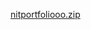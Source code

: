 
[nitportfoliooo.zip](https://github.com/nitnamesingh1313/portfolio/files/7835964/nitportfoliooo.zip)
